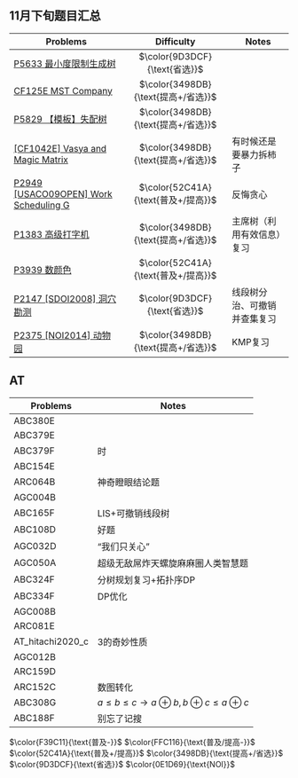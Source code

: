 ## 11月下旬题目汇总

| Problems | Difficulty | Notes |
| -------- | :--------: | ----- |
|[P5633 最小度限制生成树](https://www.luogu.com.cn/problem/P5633)|$\color{9D3DCF}{\text{省选}}$|
|[CF125E MST Company](https://codeforces.com/problemset/problem/125/E)|$\color{3498DB}{\text{提高+/省选}}$|
|[P5829 【模板】失配树](https://www.luogu.com.cn/problem/P5829)|$\color{3498DB}{\text{提高+/省选}}$|
|[[CF1042E] Vasya and Magic Matrix](https://codeforces.com/problemset/problem/1042/E)|$\color{3498DB}{\text{提高+/省选}}$|有时候还是要暴力拆柿子|
|[P2949 [USACO09OPEN] Work Scheduling G](https://www.luogu.com.cn/problem/P2949)|$\color{52C41A}{\text{普及+/提高}}$|反悔贪心|
|[P1383 高级打字机](https://www.luogu.com.cn/problem/P1383)|$\color{3498DB}{\text{提高+/省选}}$|主席树（利用有效信息）复习|
|[P3939 数颜色](https://www.luogu.com.cn/problem/P3939)|$\color{52C41A}{\text{普及+/提高}}$|
|[P2147 [SDOI2008] 洞穴勘测](https://www.luogu.com.cn/problem/P2147)|$\color{9D3DCF}{\text{省选}}$|线段树分治、可撤销并查集复习|
|[P2375 [NOI2014] 动物园](https://www.luogu.com.cn/problem/P2375)|$\color{3498DB}{\text{提高+/省选}}$|KMP复习|


## AT
| Problems | Notes |
| -------- | ----- |
|ABC380E||
|ABC379E||
|ABC379F|时|
|ABC154E||
|ARC064B|神奇瞪眼结论题|
|AGC004B||
|ABC165F|LIS+可撤销线段树|
|ABC108D|好题|
|AGC032D|“我们只关心”|
|AGC050A|超级无敌屌炸天螺旋麻麻圈人类智慧题|
|ABC324F|分树规划复习+拓扑序DP|
|ABC334F|DP优化|
|AGC008B||
|ARC081E||
|AT_hitachi2020_c|3的奇妙性质|
|AGC012B||
|ARC159D||
|ARC152C|数图转化|
|ABC308G|$a \leq b \leq c \to a \oplus b,b \oplus c \leq a \oplus c$|
|ABC188F|别忘了记搜|

$\color{F39C11}{\text{普及-}}$
$\color{FFC116}{\text{普及/提高-}}$
$\color{52C41A}{\text{普及+/提高}}$
$\color{3498DB}{\text{提高+/省选}}$
$\color{9D3DCF}{\text{省选}}$
$\color{0E1D69}{\text{NOI}}$


